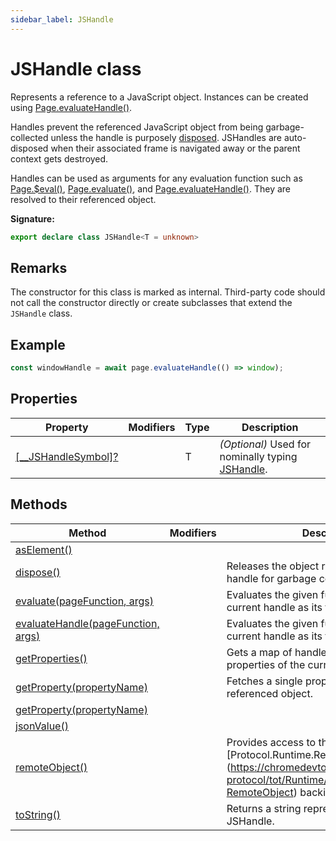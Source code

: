 ```yaml
---
sidebar_label: JSHandle
---
```


# JSHandle class

Represents a reference to a JavaScript object. Instances can be created using
[Page.evaluateHandle()](./puppeteer.page.evaluatehandle.md).

Handles prevent the referenced JavaScript object from being garbage-collected
unless the handle is purposely [disposed](./puppeteer.jshandle.dispose.md).
JSHandles are auto-disposed when their associated frame is navigated away or the
parent context gets destroyed.

Handles can be used as arguments for any evaluation function such as
[Page.$eval()](./puppeteer.page._eval.md),
[Page.evaluate()](./puppeteer.page.evaluate.md), and
[Page.evaluateHandle()](./puppeteer.page.evaluatehandle.md). They are resolved
to their referenced object.

**Signature:**

```typescript
export declare class JSHandle<T = unknown>
```

## Remarks

The constructor for this class is marked as internal. Third-party code should
not call the constructor directly or create subclasses that extend the
`JSHandle` class.

## Example

```ts
const windowHandle = await page.evaluateHandle(() => window);
```

## Properties

| Property                                                              | Modifiers | Type | Description                                                                      |
| --------------------------------------------------------------------- | --------- | ---- | -------------------------------------------------------------------------------- |
| [\[\_\_JSHandleSymbol\]?](./puppeteer.jshandle.___jshandlesymbol_.md) |           | T    | <i>(Optional)</i> Used for nominally typing [JSHandle](./puppeteer.jshandle.md). |

## Methods

| Method                                                                       | Modifiers | Description                                                                                                                                                       |
| ---------------------------------------------------------------------------- | --------- | ----------------------------------------------------------------------------------------------------------------------------------------------------------------- |
| [asElement()](./puppeteer.jshandle.aselement.md)                             |           |                                                                                                                                                                   |
| [dispose()](./puppeteer.jshandle.dispose.md)                                 |           | Releases the object referenced by the handle for garbage collection.                                                                                              |
| [evaluate(pageFunction, args)](./puppeteer.jshandle.evaluate.md)             |           | Evaluates the given function with the current handle as its first argument.                                                                                       |
| [evaluateHandle(pageFunction, args)](./puppeteer.jshandle.evaluatehandle.md) |           | Evaluates the given function with the current handle as its first argument.                                                                                       |
| [getProperties()](./puppeteer.jshandle.getproperties.md)                     |           | Gets a map of handles representing the properties of the current handle.                                                                                          |
| [getProperty(propertyName)](./puppeteer.jshandle.getproperty.md)             |           | Fetches a single property from the referenced object.                                                                                                             |
| [getProperty(propertyName)](./puppeteer.jshandle.getproperty_1.md)           |           |                                                                                                                                                                   |
| [jsonValue()](./puppeteer.jshandle.jsonvalue.md)                             |           |                                                                                                                                                                   |
| [remoteObject()](./puppeteer.jshandle.remoteobject.md)                       |           | Provides access to the \[Protocol.Runtime.RemoteObject\](https://chromedevtools.github.io/devtools-protocol/tot/Runtime/\#type-RemoteObject) backing this handle. |
| [toString()](./puppeteer.jshandle.tostring.md)                               |           | Returns a string representation of the JSHandle.                                                                                                                  |
